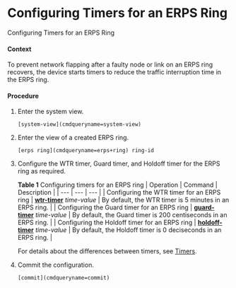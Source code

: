 Configuring Timers for an ERPS Ring
===================================

Configuring Timers for an ERPS Ring

#### Context

To prevent network flapping after a faulty node or link on an ERPS ring recovers, the device starts timers to reduce the traffic interruption time in the ERPS ring.


#### Procedure

1. Enter the system view.
   
   
   ```
   [system-view](cmdqueryname=system-view)
   ```
2. Enter the view of a created ERPS ring.
   
   
   ```
   [erps ring](cmdqueryname=erps+ring) ring-id
   ```
3. Configure the WTR timer, Guard timer, and Holdoff timer for the ERPS ring as required.
   
   
   
   **Table 1** Configuring timers for an ERPS ring
   | Operation | Command | Description |
   | --- | --- | --- |
   | Configuring the WTR timer for an ERPS ring | [**wtr-timer**](cmdqueryname=wtr-timer) *time-value* | By default, the WTR timer is 5 minutes in an ERPS ring. |
   | Configuring the Guard timer for an ERPS ring | [**guard-timer**](cmdqueryname=guard-timer) *time-value* | By default, the Guard timer is 200 centiseconds in an ERPS ring. |
   | Configuring the Holdoff timer for an ERPS ring | [**holdoff-timer**](cmdqueryname=holdoff-timer) *time-value* | By default, the Holdoff timer is 0 deciseconds in an ERPS ring. |
   
   For details about the differences between timers, see [Timers](vrp_erps_cfg_0004.html#EN-US_CONCEPT_0000001141619014__section1486181230183241).
4. Commit the configuration.
   
   
   ```
   [commit](cmdqueryname=commit)
   ```